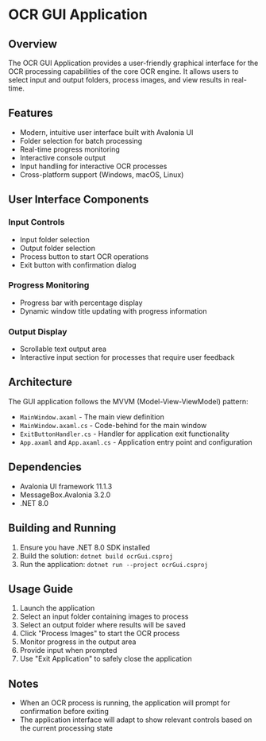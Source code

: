 # OCR GUI Application

## Overview
The OCR GUI Application provides a user-friendly graphical interface for the OCR processing capabilities of the core OCR engine. It allows users to select input and output folders, process images, and view results in real-time.

## Features
- Modern, intuitive user interface built with Avalonia UI
- Folder selection for batch processing
- Real-time progress monitoring
- Interactive console output
- Input handling for interactive OCR processes
- Cross-platform support (Windows, macOS, Linux)

## User Interface Components

### Input Controls
- Input folder selection
- Output folder selection
- Process button to start OCR operations
- Exit button with confirmation dialog

### Progress Monitoring
- Progress bar with percentage display
- Dynamic window title updating with progress information

### Output Display
- Scrollable text output area
- Interactive input section for processes that require user feedback

## Architecture
The GUI application follows the MVVM (Model-View-ViewModel) pattern:
- `MainWindow.axaml` - The main view definition
- `MainWindow.axaml.cs` - Code-behind for the main window
- `ExitButtonHandler.cs` - Handler for application exit functionality
- `App.axaml` and `App.axaml.cs` - Application entry point and configuration

## Dependencies
- Avalonia UI framework 11.1.3
- MessageBox.Avalonia 3.2.0
- .NET 8.0

## Building and Running
1. Ensure you have .NET 8.0 SDK installed
2. Build the solution: `dotnet build ocrGui.csproj`
3. Run the application: `dotnet run --project ocrGui.csproj`

## Usage Guide
1. Launch the application
2. Select an input folder containing images to process
3. Select an output folder where results will be saved
4. Click "Process Images" to start the OCR process
5. Monitor progress in the output area
6. Provide input when prompted
7. Use "Exit Application" to safely close the application

## Notes
- When an OCR process is running, the application will prompt for confirmation before exiting
- The application interface will adapt to show relevant controls based on the current processing state 